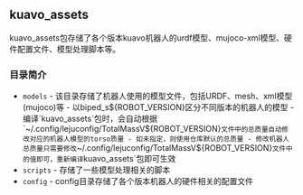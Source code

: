 ## kuavo_assets

kuavo_assets包存储了各个版本kuavo机器人的urdf模型、mujoco-xml模型、硬件配置文件、模型处理脚本等。

### 目录简介
- `models`
      - 该目录存储了机器人使用的模型文件，包括URDF、mesh、xml模型(mujoco)等
      - 以biped_s${ROBOT_VERSION}区分不同版本的机器人的模型
         - 编译`kuavo_assets`包时，会自动根据`~/.config/lejuconfig/TotalMassV${ROBOT_VERSION}`文件中的总质量自动修改对应的机器人模型的torso质量
         - 如未指定，则使用仓库默认的总质量
      - 修改机器人总质量只需要修改`~/.config/lejuconfig/TotalMassV${ROBOT_VERSION}`文件中的值即可，重新编译`kuavo_assets`包即可生效 
- `scripts`
      - 存储了一些模型处理相关的脚本
- `config`
      - config目录存储了各个版本机器人的硬件相关的配置文件 
